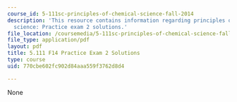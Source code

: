 ```yaml
---
course_id: 5-111sc-principles-of-chemical-science-fall-2014
description: 'This resource contains information regarding principles of chemical
  science: Practice exam 2 solutions.'
file_location: /coursemedia/5-111sc-principles-of-chemical-science-fall-2014/770cbe602fc902d84aaa559f3762d8d4_MIT5_111F14_PractExam2Sol.pdf
file_type: application/pdf
layout: pdf
title: 5.111 F14 Practice Exam 2 Solutions
type: course
uid: 770cbe602fc902d84aaa559f3762d8d4

---
```

None